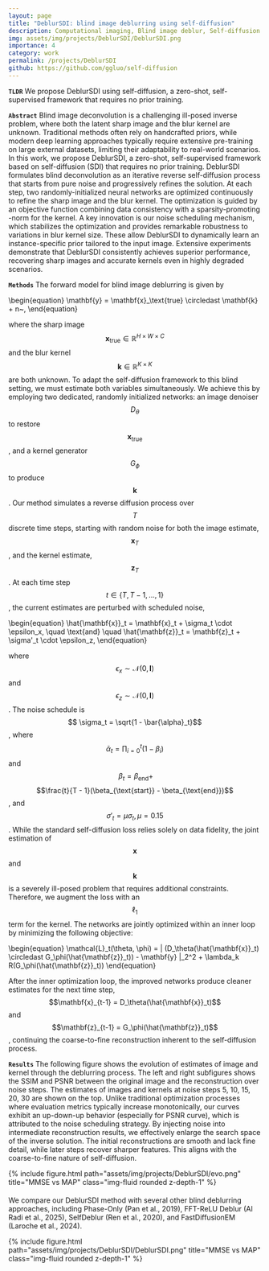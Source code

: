 ```yaml
---
layout: page
title: "DeblurSDI: blind image deblurring using self-diffusion"
description: Computational imaging, Blind image deblur, Self-diffusion model, Inverse problem
img: assets/img/projects/DeblurSDI/DeblurSDI.png
importance: 4
category: work
permalink: /projects/DeblurSDI
github: https://github.com/ggluo/self-diffusion
---
```

**`TLDR`** We propose DeblurSDI using self-diffusion, a zero-shot, self-supervised framework that requires no prior training.

**`Abstract`** Blind image deconvolution is a challenging ill-posed inverse problem, where both the latent sharp image and the blur kernel are unknown. Traditional methods often rely on handcrafted priors, while modern deep learning approaches typically require extensive pre-training on large external datasets, limiting their adaptability to real-world scenarios. In this work, we propose DeblurSDI, a zero-shot, self-supervised framework based on self-diffusion (SDI) that requires no prior training. DeblurSDI formulates blind deconvolution as an iterative reverse self-diffusion process that starts from pure noise and progressively refines the solution. At each step, two randomly-initialized neural networks are optimized continuously to refine the sharp image and the blur kernel. The optimization is guided by an objective function combining data consistency with a sparsity-promoting -norm for the kernel. A key innovation is our noise scheduling mechanism, which stabilizes the optimization and provides remarkable robustness to variations in blur kernel size. These allow DeblurSDI to dynamically learn an instance-specific prior tailored to the input image. Extensive experiments demonstrate that DeblurSDI consistently achieves superior performance, recovering sharp images and accurate kernels even in highly degraded scenarios.

**`Methods`** The forward model for blind image deblurring is given by

\begin{equation}
\mathbf{y} = \mathbf{x}_\text{true} \circledast \mathbf{k} + n~,
\end{equation}

where the sharp image $$\mathbf{x}_\text{true} \in \mathbb{R}^{H \times W \times C}$$ and the blur kernel $$\mathbf{k} \in \mathbb{R}^{K \times K}$$ are both unknown. To adapt the self-diffusion framework to this blind setting, we must estimate both variables simultaneously. We achieve this by employing two dedicated, randomly initialized networks: an image denoiser $$D_\theta$$ to restore $$\mathbf{x}_\text{true}$$, and a kernel generator $$G_\phi$$ to produce $$\mathbf{k}$$.
Our method simulates a reverse diffusion process over $$T$$ discrete time steps, starting with random noise for both the image estimate, $$\mathbf{x}_T$$, and the kernel estimate, $$\mathbf{z}_T$$. At each time step $$t \in \{T, T-1, ..., 1\}$$, the current estimates are perturbed with scheduled noise,

\begin{equation}
\hat{\mathbf{x}}_t = \mathbf{x}_t + \sigma_t \cdot \epsilon_x, \quad \text{and} \quad \hat{\mathbf{z}}_t = \mathbf{z}_t + \sigma'_t \cdot \epsilon_z,
\end{equation}

where $$\epsilon_x \sim \mathcal{N}(0, \mathbf{I})$$ and $$\epsilon_z \sim \mathcal{N}(0, \mathbf{I})$$. The noise schedule is $$ \sigma_t = \sqrt{1 - \bar{\alpha}_t}$$, where $$\bar{\alpha}_t = \mathop{\textstyle\prod}\nolimits_{i=0}^t (1 - \beta_i)$$ and $$~\beta_t = \beta_{\text{end}} + $$ $$\frac{t}{T - 1}(\beta_{\text{start}} - \beta_{\text{end}})$$, and $$\sigma'_t = \mu\sigma_t, \mu=0.15$$.
While the standard self-diffusion loss relies solely on data fidelity, the joint estimation of $$\mathbf{x}$$ and $$\mathbf{k}$$ is a severely ill-posed problem that requires additional constraints. Therefore, we augment the loss with an $$\ell_1$$ term for the kernel. The networks are jointly optimized within an inner loop by minimizing the following objective:

\begin{equation}
\mathcal{L}\_t(\theta, \phi) = \| (D_\theta(\hat{\mathbf{x}}\_t) \circledast G_\phi(\hat{\mathbf{z}}_t)) - \mathbf{y} \|_2^2 + \lambda_k R(G\_\phi(\hat{\mathbf{z}}\_t))
\end{equation}

After the inner optimization loop, the improved networks produce cleaner estimates for the next time step, $$\mathbf{x}_{t-1} = D_\theta(\hat{\mathbf{x}}_t)$$ and $$\mathbf{z}_{t-1} = G_\phi(\hat{\mathbf{z}}_t)$$, continuing the coarse-to-fine reconstruction inherent to the self-diffusion process.

**`Results`** The following figure shows the evolution of estimates of image and kernel through the deblurring process. The left and right subfigures shows the SSIM and PSNR between the original image and the reconstruction over noise steps. The estimates of images and kernels at noise steps 5, 10, 15, 20, 30 are shown on the top. Unlike traditional optimization processes where evaluation metrics typically increase monotonically, our curves exhibit an up-down-up behavior (especially for PSNR curve), which is attributed to the noise scheduling strategy. By injecting noise into intermediate reconstruction results, we effectively enlarge the search space of the inverse solution. The initial reconstructions are smooth and lack fine detail, while later steps recover sharper features. This aligns with the coarse-to-fine nature of self-diffusion.
<div class="col-sm mt-3 mt-md-0">
{% include figure.html path="assets/img/projects/DeblurSDI/evo.png" title="MMSE vs MAP" class="img-fluid rounded z-depth-1" %}
<div class="caption_post" style="margin-bottom: 1.15rem">
</div>
</div>

We compare our DeblurSDI method with several other blind deblurring approaches, including
Phase-Only (Pan et al., 2019), FFT-ReLU Deblur (Al Radi et al., 2025), SelfDeblur (Ren et al.,
2020), and FastDiffusionEM (Laroche et al., 2024).

<div class="col-sm mt-3 mt-md-0">
{% include figure.html path="assets/img/projects/DeblurSDI/DeblurSDI.png" title="MMSE vs MAP" class="img-fluid rounded z-depth-1" %}
<div class="caption_post" style="margin-bottom: 1.15rem">
</div>
</div>